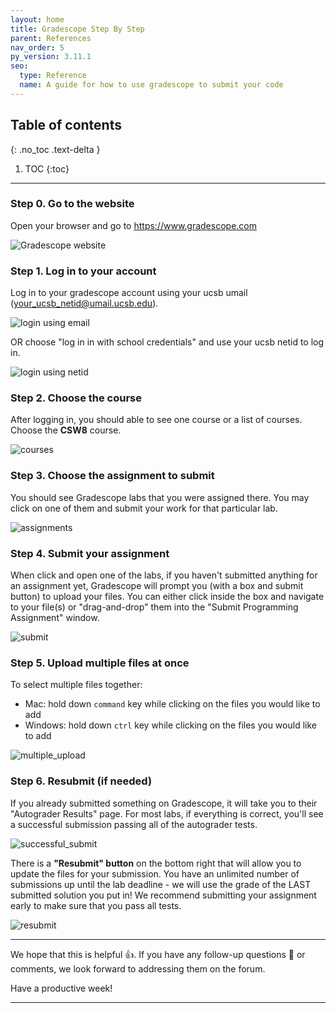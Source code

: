 ```yaml
---
layout: home
title: Gradescope Step By Step
parent: References
nav_order: 5
py_version: 3.11.1
seo:
  type: Reference
  name: A guide for how to use gradescope to submit your code
---
```


## Table of contents
{: .no_toc .text-delta }

1. TOC
{:toc}

---

### Step 0. Go to the website

Open your browser and go to <https://www.gradescope.com>

![Gradescope website](https://ucsb-csw8.github.io/s23/assets/images/gradescope/s0_gradescope-site.png)

### Step 1. Log in to your account

Log in to your gradescope account using your ucsb umail (your_ucsb_netid@umail.ucsb.edu).

![login using email](https://ucsb-csw8.github.io/s23/assets/images/gradescope/s1_login_email.png)

OR choose "log in in with school credentials" and use your ucsb netid to log in.

![login using netid](https://ucsb-csw8.github.io/s23/assets/images/gradescope/s1_login_netid.png)

### Step 2. Choose the course

After logging in, you should able to see one course or a list of courses. Choose the **CSW8** course.

![courses](https://ucsb-csw8.github.io/s23/assets/images/gradescope/s2_course.png)

### Step 3. Choose the assignment to submit

You should see Gradescope labs that you were assigned there. You may click on one of them and submit your work for that particular lab.

![assignments](https://ucsb-csw8.github.io/s23/assets/images/gradescope/s3_assignments.png)


### Step 4. Submit your assignment

When click and open one of the labs, if you haven't submitted anything for an assignment yet, Gradescope will prompt you (with a box and submit button) to upload your files. You can either click inside the box and navigate to your file(s) or "drag-and-drop" them into the "Submit Programming Assignment" window.

![submit](https://ucsb-csw8.github.io/s23/assets/images/gradescope/s4_submit.png)

### Step 5. Upload multiple files at once

To select multiple files together:
* Mac: hold down `command` key while clicking on the files you would like to add
* Windows: hold down `ctrl` key while clicking on the files you would like to add

![multiple_upload](https://ucsb-csw8.github.io/s23/assets/images/gradescope/s5_multiple_upload.png)


### Step 6. Resubmit (if needed)

If you already submitted something on Gradescope, it will take you to their "Autograder Results" page. For most labs, if everything is correct, you'll see a successful submission passing all of the autograder tests.

![successful_submit](https://ucsb-csw8.github.io/s23/assets/images/gradescope/s6_sucessful_submit.png)

There is a **"Resubmit" button** on the bottom right that will allow you to update the files for your submission. You have an unlimited number of submissions up until the lab deadline - we will use the grade of the LAST submitted solution you put in! We recommend submitting your assignment early to make sure that you pass all tests.


![resubmit](https://ucsb-csw8.github.io/s23/assets/images/gradescope/s6_resubmit.png)


---

We hope that this is helpful 👍. If you have any follow-up questions 🧐 or comments, we look forward to addressing them on the forum.

Have a productive week!

---
<!-- Acknowledgements
{: .fs-4 }

* Special thanks to Liubov Kurafeeva and Roman Beltiukov for creating the initial instructions and screenshots.
  {: .fs-3 }
* Updated W23 by P. Conrad
  {: .fs-3 }

* General instructions were adopted from <https://python-adv-web-apps.readthedocs.io/en/latest/>.
  {: .fs-3 } -->

